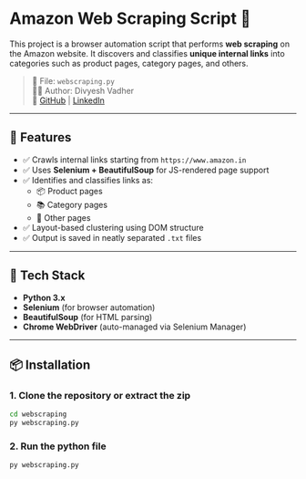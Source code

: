 # Amazon Web Scraping Script 🔎

This project is a browser automation script that performs **web scraping** on the Amazon website. It discovers and classifies **unique internal links** into categories such as product pages, category pages, and others.

> 📁 File: `webscraping.py`  
> 🧑‍💻 Author: Divyesh Vadher  
> 🔗 [GitHub](https://github.com/DivyeshVadher) | [LinkedIn](https://linkedin.com/in/imdivyeshvadher)

---

## 🚀 Features

- ✅ Crawls internal links starting from `https://www.amazon.in`
- ✅ Uses **Selenium + BeautifulSoup** for JS-rendered page support
- ✅ Identifies and classifies links as:
  - 📦 Product pages
  - 📚 Category pages
  - 🧩 Other pages
- ✅ Layout-based clustering using DOM structure
- ✅ Output is saved in neatly separated `.txt` files

---

## 🧰 Tech Stack

- **Python 3.x**
- **Selenium** (for browser automation)
- **BeautifulSoup** (for HTML parsing)
- **Chrome WebDriver** (auto-managed via Selenium Manager)

---

## 📦 Installation

### 1. Clone the repository or extract the zip
```bash
cd webscraping
py webscraping.py
```


### 2. Run the python file
```bash
py webscraping.py
